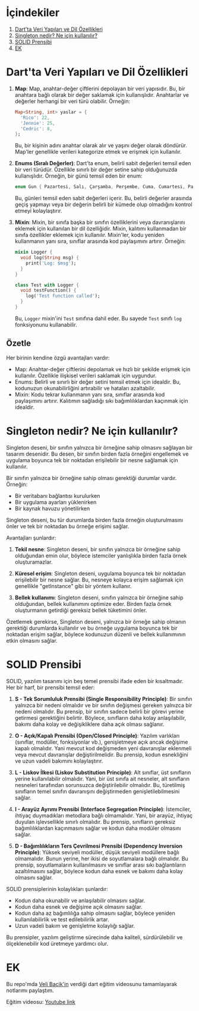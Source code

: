 # İçindekiler
1. [Dart'ta Veri Yapıları ve Dil Özellikleri](#dartta-veri-yapıları-ve-dil-özellikleri)
4. [Singleton nedir? Ne için kullanılır?](#singleton-nedir-ne-için-kullanılır)
5. [SOLID Prensibi](#solid-prensibi)
6. [EK](#ek)

# Dart'ta Veri Yapıları ve Dil Özellikleri

1. **Map**: Map, anahtar-değer çiftlerini depolayan bir veri yapısıdır. Bu, bir anahtara bağlı olarak bir değer saklamak için kullanışlıdır. Anahtarlar ve değerler herhangi bir veri türü olabilir. Örneğin:

    ```dart
    Map<String, int> yaslar = {
      'Rico': 22,
      'Jennie': 25,
      'Cedric': 8,
    };
    ```

    Bu, bir kişinin adını anahtar olarak alır ve yaşını değer olarak döndürür. Map'ler genellikle verileri kategorize etmek ve erişmek için kullanılır.

2. **Enums (Sıralı Değerler)**: Dart'ta enum, belirli sabit değerleri temsil eden bir veri türüdür. Özellikle sınırlı bir değer setine sahip olduğunuzda kullanışlıdır. Örneğin, bir günü temsil eden bir enum:

    ```dart
    enum Gun { Pazartesi, Salı, Çarşamba, Perşembe, Cuma, Cumartesi, Pazar }
    ```

    Bu, günleri temsil eden sabit değerleri içerir. Bu, belirli değerler arasında geçiş yapmayı veya bir değerin belirli bir kümede olup olmadığını kontrol etmeyi kolaylaştırır.

3. **Mixin**: Mixin, bir sınıfa başka bir sınıfın özelliklerini veya davranışlarını eklemek için kullanılan bir dil özelliğidir. Mixin, kalıtımı kullanmadan bir sınıfa özellikler eklemek için kullanılır. Mixin'ler, kodu yeniden kullanmanın yanı sıra, sınıflar arasında kod paylaşımını artırır. Örneğin:

    ```dart
    mixin Logger {
      void log(String msg) {
        print('Log: $msg');
      }
    }

    class Test with Logger {
      void testFunction() {
        log('Test function called');
      }
    }
    ```

    Bu, `Logger` mixin'ini `Test` sınıfına dahil eder. Bu sayede `Test` sınıfı `log` fonksiyonunu kullanabilir.

## Özetle
   Her birinin kendine özgü avantajları vardır:

- Map: Anahtar-değer çiftlerini depolamak ve hızlı bir şekilde erişmek için kullanılır. Özellikle ilişkisel verileri saklamak için uygundur.
- Enums: Belirli ve sınırlı bir değer setini temsil etmek için idealdir. Bu, kodunuzun okunabilirliğini artırabilir ve hataları azaltabilir.
- Mixin: Kodu tekrar kullanmanın yanı sıra, sınıflar arasında kod paylaşımını artırır. Kalıtımın sağladığı sıkı bağımlılıklardan kaçınmak için idealdir.

# Singleton nedir? Ne için kullanılır?
Singleton deseni, bir sınıfın yalnızca bir örneğine sahip olmasını sağlayan bir tasarım desenidir. Bu desen, bir sınıfın birden fazla örneğini engellemek ve uygulama boyunca tek bir noktadan erişilebilir bir nesne sağlamak için kullanılır.

Bir sınıfın yalnızca bir örneğine sahip olması gerektiği durumlar vardır. Örneğin:

- Bir veritabanı bağlantısı kurulurken
- Bir uygulama ayarları yüklenirken
- Bir kaynak havuzu yönetilirken

Singleton deseni, bu tür durumlarda birden fazla örneğin oluşturulmasını önler ve tek bir noktadan bu örneğe erişimi sağlar.

Avantajları şunlardır:

1. **Tekil nesne**: Singleton deseni, bir sınıfın yalnızca bir örneğine sahip olduğundan emin olur, böylece istemciler yanlışlıkla birden fazla örnek oluşturamazlar.
   
2. **Küresel erişim**: Singleton deseni, uygulama boyunca tek bir noktadan erişilebilir bir nesne sağlar. Bu, nesneye kolayca erişim sağlamak için genellikle "getInstance" gibi bir yöntem kullanır.

3. **Bellek kullanımı**: Singleton deseni, sınıfın yalnızca bir örneğine sahip olduğundan, bellek kullanımını optimize eder. Birden fazla örnek oluşturmanın getirdiği gereksiz bellek tüketimini önler.

Özetlemek gerekirse, Singleton deseni, yalnızca bir örneğe sahip olmanın gerektiği durumlarda kullanılır ve bu örneğe uygulama boyunca tek bir noktadan erişim sağlar, böylece kodunuzun düzenli ve bellek kullanımının etkin olmasını sağlar.


# SOLID Prensibi
SOLID, yazılım tasarımı için beş temel prensibi ifade eden bir kısaltmadır. Her bir harf, bir prensibi temsil eder:

1. **S - Tek Sorumluluk Prensibi (Single Responsibility Principle)**: Bir sınıfın yalnızca bir nedeni olmalıdır ve bir sınıfın değişmesi gereken yalnızca bir nedeni olmalıdır. Bu prensip, bir sınıfın sadece belirli bir görevi yerine getirmesi gerektiğini belirtir. Böylece, sınıfların daha kolay anlaşılabilir, bakımı daha kolay ve değişikliklere daha açık olması sağlanır.

2. **O - Açık/Kapalı Prensibi (Open/Closed Principle)**: Yazılım varlıkları (sınıflar, modüller, fonksiyonlar vb.), genişletmeye açık ancak değişime kapalı olmalıdır. Yani mevcut kod değişmeden yeni davranışlar eklenmeli veya mevcut davranışlar değiştirilmelidir. Bu prensip, kodun esnekliğini ve uzun vadeli bakımını kolaylaştırır.

3. **L - Liskov İlkesi (Liskov Substitution Principle)**: Alt sınıflar, üst sınıfların yerine kullanılabilir olmalıdır. Yani, bir üst sınıfa ait nesneler, alt sınıfların nesneleri tarafından sorunsuzca değiştirilebilir olmalıdır. Bu, türetilmiş sınıfların temel sınıfın davranışını değiştirmeden genişletilebilmesini sağlar.

4. **I - Arayüz Ayrımı Prensibi (Interface Segregation Principle)**: İstemciler, ihtiyaç duymadıkları metodlara bağlı olmamalıdır. Yani, bir arayüz, ihtiyaç duyulan işlevsellikle sınırlı olmalıdır. Bu prensip, sınıfların gereksiz bağımlılıklardan kaçınmasını sağlar ve kodun daha modüler olmasını sağlar.

5. **D - Bağımlılıkların Ters Çevrilmesi Prensibi (Dependency Inversion Principle)**: Yüksek seviyeli modüller, düşük seviyeli modüllere bağlı olmamalıdır. Bunun yerine, her ikisi de soyutlamalara bağlı olmalıdır. Bu prensip, soyutlamaların kullanılmasını ve sınıflar arası sıkı bağlantıların azaltılmasını sağlar, böylece kodun daha esnek ve bakımı daha kolay olmasını sağlar.

SOLID prensiplerinin kolaylıkları şunlardır:

- Kodun daha okunabilir ve anlaşılabilir olmasını sağlar.
- Kodun daha esnek ve değişime açık olmasını sağlar.
- Kodun daha az bağımlılığa sahip olmasını sağlar, böylece yeniden kullanılabilirlik ve test edilebilirlik artar.
- Uzun vadeli bakım ve genişletme kolaylığı sağlar.

Bu prensipler, yazılım geliştirme sürecinde daha kaliteli, sürdürülebilir ve ölçeklenebilir kod üretmeye yardımcı olur.


# EK
Bu repo'mda [Veli Bacik'in](https://github.com/VB10) verdiği dart eğitim videosunu tamamlayarak notlarımı paylaştım.

Eğitim videosu: [Youtube link](https://www.youtube.com/watch?v=H6NJHb5BJyE&ab_channel=HardwareAndro)
